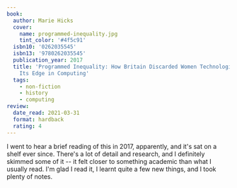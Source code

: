 ```yaml
---
book:
  author: Marie Hicks
  cover:
    name: programmed-inequality.jpg
    tint_color: '#4f5c91'
  isbn10: '0262035545'
  isbn13: '9780262035545'
  publication_year: 2017
  title: 'Programmed Inequality: How Britain Discarded Women Technologists and Lost
    Its Edge in Computing'
  tags:
    - non-fiction
    - history
    - computing
review:
  date_read: 2021-03-31
  format: hardback
  rating: 4
---
```


I went to hear a brief reading of this in 2017, apparently, and it's sat on a shelf ever since.
There's a lot of detail and research, and I definitely skimmed some of it -- it felt closer to something academic than what I usually read.
I'm glad I read it, I learnt quite a few new things, and I took plenty of notes.